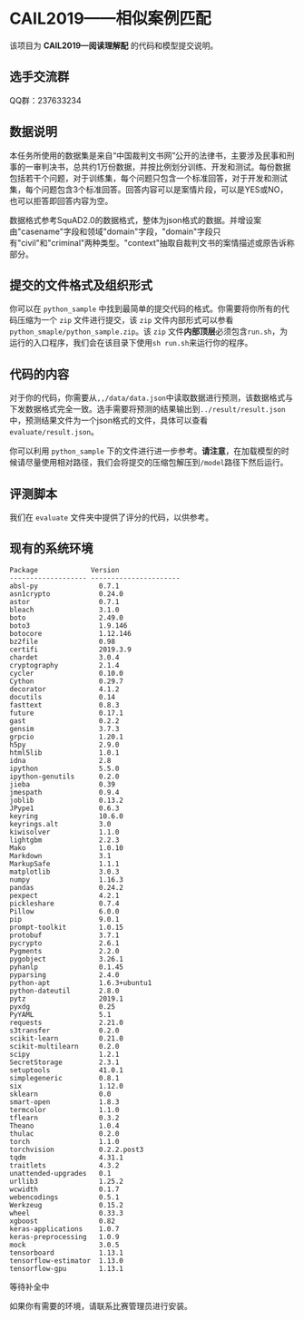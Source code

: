 # CAIL2019——相似案例匹配

该项目为 **CAIL2019—阅读理解配** 的代码和模型提交说明。

## 选手交流群

QQ群：237633234

## 数据说明

本任务所使用的数据集是来自“中国裁判文书网”公开的法律书，主要涉及民事和刑事的一审判决书，总共约1万份数据，并按比例划分训练、开发和测试。每份数据包括若干个问题，对于训练集，每个问题只包含一个标准回答，对于开发和测试集，每个问题包含3个标准回答。回答内容可以是案情片段，可以是YES或NO，也可以拒答即回答内容为空。

数据格式参考SquAD2.0的数据格式，整体为json格式的数据。并增设案由"casename"字段和领域"domain"字段，"domain"字段只有"civil"和"criminal"两种类型。"context"抽取自裁判文书的案情描述或原告诉称部分。

## 提交的文件格式及组织形式

你可以在 ``python_sample`` 中找到最简单的提交代码的格式。你需要将你所有的代码压缩为一个 ``zip`` 文件进行提交，该 ``zip`` 文件内部形式可以参看 ``python_smaple/python_sample.zip``。该 ``zip`` 文件**内部顶层**必须包含``run.sh``，为运行的入口程序，我们会在该目录下使用``sh run.sh``来运行你的程序。

## 代码的内容

对于你的代码，你需要从``,,/data/data.json``中读取数据进行预测，该数据格式与下发数据格式完全一致。选手需要将预测的结果输出到``../result/result.json``中，预测结果文件为一个json格式的文件，具体可以查看 ``evaluate/result.json``。

你可以利用 ``python_sample`` 下的文件进行进一步参考。**请注意**，在加载模型的时候请尽量使用相对路径，我们会将提交的压缩包解压到``/model``路径下然后运行。

## 评测脚本

我们在 ``evaluate`` 文件夹中提供了评分的代码，以供参考。

## 现有的系统环境

```
Package             Version               
------------------- ----------------------
absl-py               0.7.1
asn1crypto            0.24.0
astor                 0.7.1
bleach                3.1.0
boto                  2.49.0
boto3                 1.9.146
botocore              1.12.146
bz2file               0.98
certifi               2019.3.9
chardet               3.0.4
cryptography          2.1.4
cycler                0.10.0
Cython                0.29.7
decorator             4.1.2
docutils              0.14
fasttext              0.8.3
future                0.17.1
gast                  0.2.2
gensim                3.7.3
grpcio                1.20.1
h5py                  2.9.0
html5lib              1.0.1
idna                  2.8
ipython               5.5.0
ipython-genutils      0.2.0
jieba                 0.39
jmespath              0.9.4
joblib                0.13.2
JPype1                0.6.3
keyring               10.6.0
keyrings.alt          3.0
kiwisolver            1.1.0
lightgbm              2.2.3
Mako                  1.0.10
Markdown              3.1
MarkupSafe            1.1.1
matplotlib            3.0.3
numpy                 1.16.3
pandas                0.24.2
pexpect               4.2.1
pickleshare           0.7.4
Pillow                6.0.0
pip                   9.0.1
prompt-toolkit        1.0.15
protobuf              3.7.1
pycrypto              2.6.1
Pygments              2.2.0
pygobject             3.26.1
pyhanlp               0.1.45
pyparsing             2.4.0
python-apt            1.6.3+ubuntu1
python-dateutil       2.8.0
pytz                  2019.1
pyxdg                 0.25
PyYAML                5.1
requests              2.21.0
s3transfer            0.2.0
scikit-learn          0.21.0
scikit-multilearn     0.2.0
scipy                 1.2.1
SecretStorage         2.3.1
setuptools            41.0.1
simplegeneric         0.8.1
six                   1.12.0
sklearn               0.0
smart-open            1.8.3
termcolor             1.1.0
tflearn               0.3.2
Theano                1.0.4
thulac                0.2.0
torch                 1.1.0
torchvision           0.2.2.post3
tqdm                  4.31.1
traitlets             4.3.2
unattended-upgrades   0.1
urllib3               1.25.2
wcwidth               0.1.7
webencodings          0.5.1
Werkzeug              0.15.2
wheel                 0.33.3
xgboost               0.82
keras-applications    1.0.7 
keras-preprocessing   1.0.9 
mock                  3.0.5 
tensorboard           1.13.1 
tensorflow-estimator  1.13.0 
tensorflow-gpu        1.13.1
```

等待补全中

如果你有需要的环境，请联系比赛管理员进行安装。

